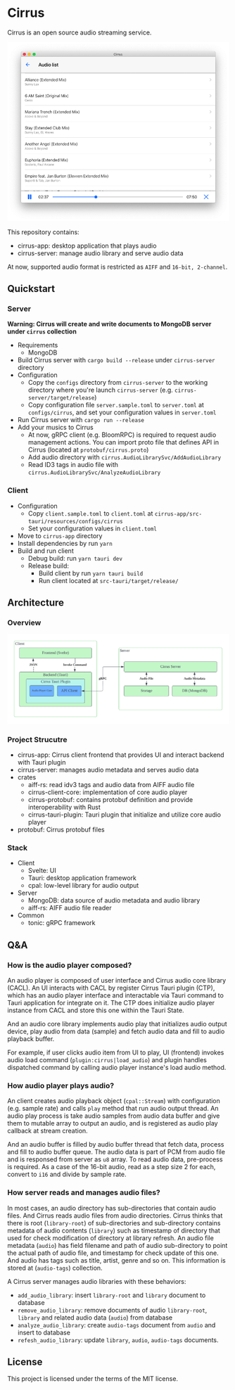 # Cirrus

Cirrus is an open source audio streaming service.

![demo-audio-player](assets/demo-audio-player.png)

This repository contains:

* cirrus-app: desktop application that plays audio
* cirrus-server: manage audio library and serve audio data

At now, supported audio format is restricted as `AIFF` and `16-bit, 2-channel`.

## Quickstart

### Server

**Warning: Cirrus will create and write documents to MongoDB server under `cirrus` collection**

* Requirements
  * MongoDB
* Build Cirrus server with `cargo build --release` under `cirrus-server` directory
* Configuration
  * Copy the `configs` directory from `cirrus-server` to the working directory where you're launch `cirrus-server` (e.g. `cirrus-server/target/release`)
  * Copy configuration file `server.sample.toml` to `server.toml` at `configs/cirrus`, and set your configuration values in `server.toml` 
* Run Cirrus server with `cargo run --release`
* Add your musics to Cirrus
  * At now, gRPC client (e.g. BloomRPC) is required to request audio management actions. You can import proto file that defines API in Cirrus (located at `protobuf/cirrus.proto`)
  * Add audio directory with `cirrus.AudioLibrarySvc/AddAudioLibrary`
  * Read ID3 tags in audio file with `cirrus.AudioLibrarySvc/AnalyzeAudioLibrary`

### Client

* Configuration
  * Copy `client.sample.toml` to `client.toml` at `cirrus-app/src-tauri/resources/configs/cirrus`
  * Set your configuration values in `client.toml` 
* Move to `cirrus-app` directory
* Install dependencies by run `yarn`
* Build and run client
  * Debug build: run `yarn tauri dev`
  * Release build:
    * Build client by run `yarn tauri build`
    * Run client located at `src-tauri/target/release/`

## Architecture

### Overview

![architecture](assets/architecture-overview.png)

### Project Strucutre

* cirrus-app: Cirrus client frontend that provides UI and interact backend with Tauri plugin
* cirrus-server: manages audio metadata and serves audio data
* crates
  * aiff-rs: read idv3 tags and audio data from AIFF audio file
  * cirrus-client-core: implementation of core audio player
  * cirrus-protobuf: contains protobuf definition and provide interoperability with Rust
  * cirrus-tauri-plugin: Tauri plugin that initialize and utilize core audio player
* protobuf: Cirrus protobuf files

### Stack

* Client
  * Svelte: UI
  * Tauri: desktop application framework
  * cpal: low-level library for audio output
* Server
  * MongoDB: data source of audio metadata and audio library
  * aiff-rs: AIFF audio file reader
* Common
  * tonic: gRPC framework

## Q&A

### How is the audio player composed?

An audio player is composed of user interface and Cirrus audio core library (CACL). An UI interacts with CACL by register Cirrus Tauri plugin (CTP), which has an audio player interface and interactable via Tauri command to Tauri application for integrate on it. The CTP does initialize audio player instance from CACL and store this one within the Tauri State.

And an audio core library implements audio play that initializes audio output device, play audio from data (sample) and fetch audio data and fill to audio playback buffer. 

For example, if user clicks audio item from UI to play, UI (frontend) invokes audio load command (`plugin:cirrus|load_audio`) and plugin handles dispatched command by calling audio player instance's load audio method.

### How audio player plays audio?

An client creates audio playback object (`cpal::Stream`) with configuration (e.g. sample rate) and calls `play` method that run audio output thread. An audio play process is take audio samples from audio data buffer and give them to mutable array to output an audio, and is registered as audio play callback at stream creation.

And an audio buffer is filled by audio buffer thread that fetch data, process and fill to audio buffer queue. The audio data is part of PCM from audio file and is responsed from server as `u8` array. To read audio data, pre-process is required. As a case of the 16-bit audio, read as a step size 2 for each, convert to `i16` and divide by sample rate.

### How server reads and manages audio files?

In most cases, an audio directory has sub-directories that contain audio files. And Cirrus reads audio files from audio directories. Cirrus thinks that there is root (`library-root`) of sub-directories and sub-directory contains metadata of audio contents (`library`) such as timestamp of directory that used for check modification of directory at library refresh. An audio file metadata (`audio`) has field filename and path of audio sub-directory to point the actual path of audio file, and timestamp for check update of this one. And audio has tags such as title, artist, genre and so on. This information is stored at (`audio-tags`) collection.

A Cirrus server manages audio libraries with these behaviors:

* `add_audio_library`: insert `library-root` and `library` document to database
* `remove_audio_library`: remove documents of audio `library-root`, `library` and related audio data (`audio`) from database
* `analyze_audio_library`: create `audio-tags` document from `audio` and insert to database
* `refesh_audio_library`: update `library`, `audio`, `audio-tags` documents.

## License

This project is licensed under the terms of the MIT license.
